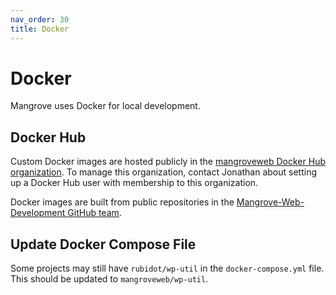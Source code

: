 ```yaml
---
nav_order: 30
title: Docker
---
```


# Docker
Mangrove uses Docker for local development.

## Docker Hub
Custom Docker images are hosted publicly in the
[mangroveweb Docker Hub organization](https://hub.docker.com/orgs/mangroveweb).
To manage this organization,
contact Jonathan about setting up a Docker Hub user with membership to this organization.

Docker images are built from public repositories in the
[Mangrove-Web-Development GitHub team](https://github.com/Mangrove-Web-Development).

## Update Docker Compose File
Some projects may still have `rubidot/wp-util` in the `docker-compose.yml` file.
This should be updated to `mangroveweb/wp-util`.
